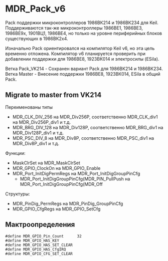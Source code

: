 ﻿# MDR_Pack_v6

Pack поддержки микроконтроллеров 1986ВК214 и 1986ВК234 для Keil. Поддерживаются так-же микроконтроллеры 1986ВЕ1, 1986ВЕ3, 1986ВЕ9х, 1901ВЦ1, 1986ВЕ4, но только на уровне периферийных блоков существующих в 1986ВК2х4.

Изначально Pack ориентировался на компилятор Keil v6, но эта цель временно отложена. Компилятор v6 планируется проверить при добавлении поддержки для 1986ВЕ8, 1923ВК014 и электросилы (ESila).

Ветка Pack_VK214 - Сохранен вариант Pack для 1986ВК214 и 1986ВК234.
Ветка Master - Внесение поддержки 1986ВЕ8, 1923ВК014, ESila в общий Pack.

## Migrate to master from VK214

Переименованы типы
  * MDR_CLK_DIV_256 на MDR_Div256P, соответственно MDR_CLK_div1 на MDR_Div256P_div1 и т.д.
  * MDR_BRG_DIV_128 на MDR_Div128P, соответственно MDR_BRG_div1 на MDR_Div128P_div1 и т.д.
  * MDR_PSC_DIV_8   на MDR_Div8P, соответственно MDR_PSC_div1 на MDR_Div8P_div1 и т.д.

Функции:
  * MaskClrSet на MDR_MaskClrSet
  * MDR_GPIO_ClockOn на MDR_GPIO_Enable
  * MDR_Port_InitDigPermRegs на MDR_Port_InitDigGroupPinCfg
    * MDR_Port_InitDigGroupPinCfg(MDR_PIN_PullPush на MDR_Port_InitDigGroupPinCfg(MDR_Off

Структуры:
  * MDR_PinDig_PermRegs на MDR_PinDig_GroupPinCfg
  * MDR_GPIO_CfgRegs на MDR_GPIO_SetCfg

## Мактроопределения

    #define MDR_GPIO_Pin_Count      32
    #define MDR_GPIO_HAS_KEY
    #define MDR_GPIO_HAS_SET_CLEAR
    #define MDR_GPIO_HAS_CfgIRQ
    #define MDR_GPIO_CFG_SET_CLEAR